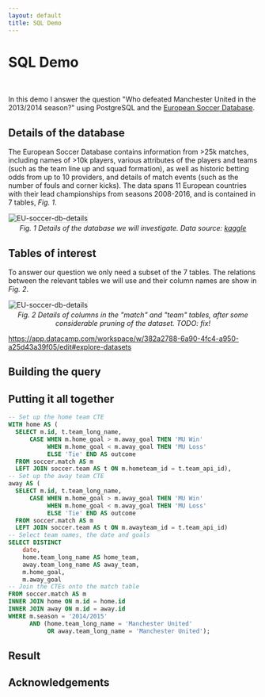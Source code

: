 ```yaml
---
layout: default
title: SQL Demo
---
```


# SQL Demo

&nbsp;

In this demo I answer the question "Who defeated Manchester United in the 2013/2014 season?" using PostgreSQL and the [European Soccer Database](https://www.kaggle.com/datasets/hugomathien/soccer?resource=download).


## Details of the database

The European Soccer Database contains information from >25k matches, including names of >10k players, various attributes of the players and teams (such as the team line up and squad formation), as well as historic betting odds from up to 10 providers, and details of match events (such as the number of fouls and corner kicks).
The data spans 11 European countries with their lead championships from seasons 2008-2016, and is contained in 7 tables, *Fig. 1*.

<div>
<img src="{{ "/assets/images/EU-soccer-db-details.jpg" | prepend: site.baseurl }}" alt="EU-soccer-db-details" style="border: 1px solid #ddd">
<figcaption style="text-align:center; font-style:italic; margin-top:2px;">
    Fig. 1 Details of the database we will investigate. Data source: <a href="https://www.kaggle.com/datasets/hugomathien/soccer?resource=download" title="">kaggle</a>
</figcaption>  
</div>

## Tables of interest

To answer our question we only need a subset of the 7 tables.
The relations between the relevant tables we will use and their column names are show in *Fig. 2*.

<div>
<img src="{{ "assets/images/soccer-tables.png" | prepend: site.baseurl }}" alt="EU-soccer-db-details" style="border: 1px solid #ddd">
<figcaption style="text-align: center; font-style:italic; margin-top:2px;">
    Fig. 2 Details of columns in the "match" and "team" tables, after some considerable pruning of the dataset.  TODO: fix!
</figcaption>
</div>

<https://app.datacamp.com/workspace/w/382a2788-6a90-4fc4-a950-a25d43a39f05/edit#explore-datasets>

## Building the query



## Putting it all together

```sql
-- Set up the home team CTE
WITH home AS (
  SELECT m.id, t.team_long_name,
      CASE WHEN m.home_goal > m.away_goal THEN 'MU Win'
           WHEN m.home_goal < m.away_goal THEN 'MU Loss' 
           ELSE 'Tie' END AS outcome
  FROM soccer.match AS m
  LEFT JOIN soccer.team AS t ON m.hometeam_id = t.team_api_id),
-- Set up the away team CTE
away AS (
  SELECT m.id, t.team_long_name,
      CASE WHEN m.home_goal > m.away_goal THEN 'MU Win'
           WHEN m.home_goal < m.away_goal THEN 'MU Loss' 
           ELSE 'Tie' END AS outcome
  FROM soccer.match AS m
  LEFT JOIN soccer.team AS t ON m.awayteam_id = t.team_api_id)
-- Select team names, the date and goals
SELECT DISTINCT
    date,
    home.team_long_name AS home_team,
    away.team_long_name AS away_team,
    m.home_goal,
    m.away_goal
-- Join the CTEs onto the match table
FROM soccer.match AS m
INNER JOIN home ON m.id = home.id
INNER JOIN away ON m.id = away.id
WHERE m.season = '2014/2015'
      AND (home.team_long_name = 'Manchester United' 
           OR away.team_long_name = 'Manchester United');
```

## Result





## Acknowledgements


